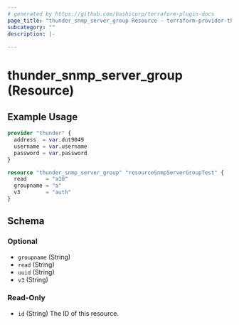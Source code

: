 ```yaml
---
# generated by https://github.com/hashicorp/terraform-plugin-docs
page_title: "thunder_snmp_server_group Resource - terraform-provider-thunder"
subcategory: ""
description: |-
  
---
```


# thunder_snmp_server_group (Resource)



## Example Usage

```terraform
provider "thunder" {
  address  = var.dut9049
  username = var.username
  password = var.password
}

resource "thunder_snmp_server_group" "resourceSnmpServerGroupTest" {
  read      = "a10"
  groupname = "a"
  v3        = "auth"
}
```

<!-- schema generated by tfplugindocs -->
## Schema

### Optional

- `groupname` (String)
- `read` (String)
- `uuid` (String)
- `v3` (String)

### Read-Only

- `id` (String) The ID of this resource.



